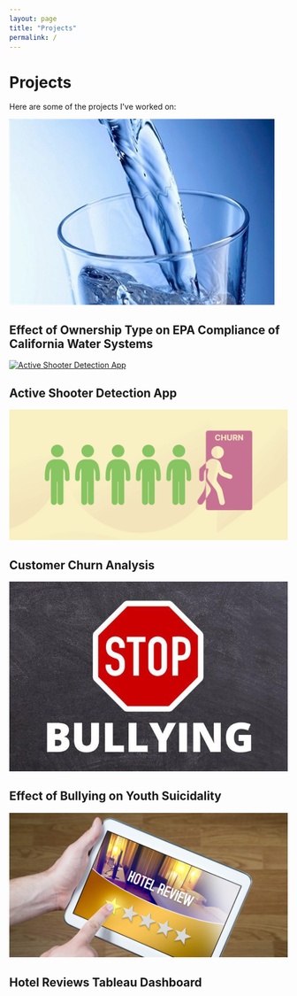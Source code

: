 ```yaml
---
layout: page
title: "Projects"
permalink: /
---
```


# Projects

Here are some of the projects I've worked on:

<div class="projects-container">
  
  <!-- 1. Water System EPA Violations -->
  <div class="project-item">
    <a href="https://github.com/williamjowens/water-system-epa-violations" target="_blank">
      <img src="/assets/images/water-system-epa-violations.png" alt="Effect of Ownership Type on EPA Compliance of California Water Systems" class="project-image">
    </a>
    <h2>Effect of Ownership Type on EPA Compliance of California Water Systems</h2>
  </div>
  
  <!-- 2. Active Shooter Detection App -->
  <div class="project-item">
    <a href="https://github.com/williamjowens/active-shooter-detection-app" target="_blank">
      <img src="/assets/images/active-shooter-detection-app.png" alt="Active Shooter Detection App" class="project-image">
    </a>
    <h2>Active Shooter Detection App</h2>
  </div>
  
  <!-- 3. Churn Analysis Classification -->
  <div class="project-item">
    <a href="https://github.com/williamjowens/project-notebooks/tree/main/churn-analysis-classification" target="_blank">
      <img src="/assets/images/churn-analysis-classification.png" alt="Customer Churn Analysis" class="project-image">
    </a>
    <h2>Customer Churn Analysis</h2>
  </div>
  
  <!-- 4. SAS Bullying Effects Research -->
  <div class="project-item">
    <a href="https://github.com/williamjowens/SAS-bullying-effects-research" target="_blank">
      <img src="/assets/images/SAS-bullying-effects-research.png" alt="Effect of Bullying on Youth Suicidality" class="project-image">
    </a>
    <h2>Effect of Bullying on Youth Suicidality</h2>
  </div>
  
  <!-- 5. Tableau Dashboard for Hotel Reviews -->
  <div class="project-item">
    <a href="https://github.com/williamjowens/tableau-dashboard-hotel-reviews" target="_blank">
      <img src="/assets/images/tableau-dashboard-hotel-reviews.png" alt="Hotel Reviews Tableau Dashboard" class="project-image">
    </a>
    <h2>Hotel Reviews Tableau Dashboard</h2>
  </div>
  
</div>